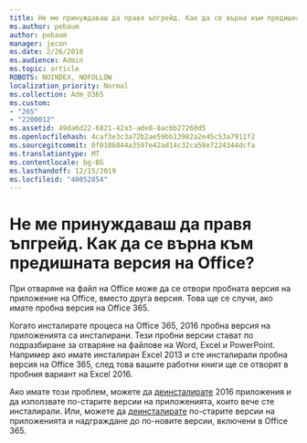 ```yaml
---
title: Не ме принуждаваш да правя ъпгрейд. Как да се върна към предишната версия на Office?
ms.author: pebaum
author: pebaum
manager: jecon
ms.date: 2/26/2018
ms.audience: Admin
ms.topic: article
ROBOTS: NOINDEX, NOFOLLOW
localization_priority: Normal
ms.collection: Adm_O365
ms.custom:
- "265"
- "2200012"
ms.assetid: 49da6d22-6821-42a3-ade8-8acbb27260d5
ms.openlocfilehash: 4caf3e3c3a72b2ae59bb13982a2e45c53a7911f2
ms.sourcegitcommit: 0f0186044a3597e42ad14c32ca58e7224344dcfa
ms.translationtype: MT
ms.contentlocale: bg-BG
ms.lasthandoff: 12/15/2019
ms.locfileid: "40052854"
---
```

# <a name="dont-force-me-to-upgrade-how-do-i-go-back-to-the-previous-office-version"></a>Не ме принуждаваш да правя ъпгрейд. Как да се върна към предишната версия на Office?

При отваряне на файл на Office може да се отвори пробната версия на приложение на Office, вместо друга версия. Това ще се случи, ако имате пробна версия на Office 365.
  
Когато инсталирате процеса на Office 365, 2016 пробна версия на приложенията са инсталирани. Тези пробни версии стават по подразбиране за отваряне на файлове на Word, Excel и PowerPoint. Например ако имате инсталиран Excel 2013 и сте инсталирали пробна версия на Office 365, след това вашите работни книги ще се отворят в пробния вариант на Excel 2016.
  
Ако имате този проблем, можете да [деинсталирате](https://support.office.com/article/9dd49b83-264a-477a-8fcc-2fdf5dbf61d8.aspx) 2016 приложения и да използвате по-старите версии на приложенията, които вече сте инсталирали. Или, можете да [деинсталирате](https://support.office.com/article/9dd49b83-264a-477a-8fcc-2fdf5dbf61d8.aspx) по-старите версии на приложенията и надграждане до по-новите версии, включени в Office 365.
